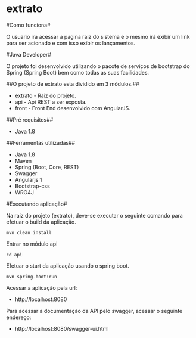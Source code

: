 # extrato #

#Como funciona#

O usuario ira acessar a pagina raiz do sistema e o mesmo irá exibir um link para ser acionado e com isso exibir os lançamentos.
  
#Java Developer#

O projeto foi desenvolvido utilizando o pacote de serviços de bootstrap do Spring (Spring Boot) bem como todas as suas facilidades.

##O projeto de extrato esta dividido em 3 módulos.##
  - extrato - Raiz do projeto.
  - api - Api REST a ser exposta.
  - front - Front End desenvolvido com AngularJS.
  
##Pré requisitos##
  - Java 1.8
    
##Ferramentas utilizadas##
  - Java 1.8
  - Maven
  - Spring (Boot, Core, REST)
  - Swagger
  - Angularjs 1
  - Bootstrap-css
  - WRO4J
    
#Executando aplicação#
  
Na raiz do projeto (extrato), deve-se executar o seguinte comando para efetuar o build da aplicação.

```
mvn clean install
```

Entrar no módulo api

```
cd api
```
  
Efetuar o start da aplicação usando o spring boot.
    
```
mvn spring-boot:run
```
  
Acessar a aplicação pela url: 
  - http://localhost:8080
  
Para acessar a documentação da API pelo swagger, acessar o seguinte endereço:
  - http://localhost:8080/swagger-ui.html
    
